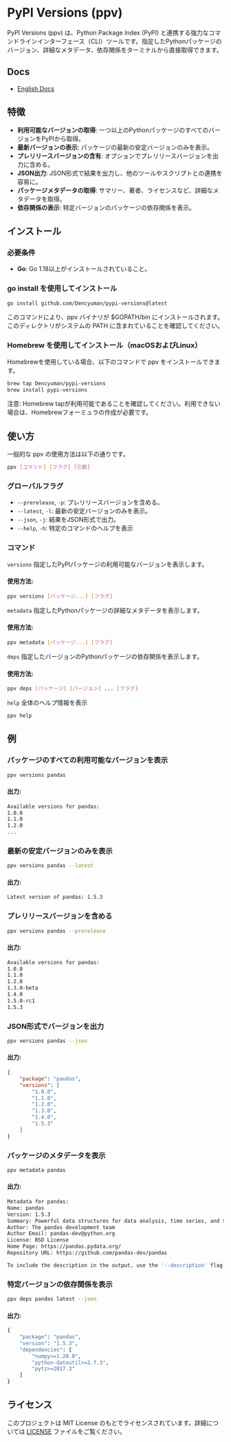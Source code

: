 # PyPI Versions (ppv)

PyPI Versions (ppv) は、Python Package Index (PyPI) と連携する強力なコマンドラインインターフェース（CLI）ツールです。指定したPythonパッケージのバージョン、詳細なメタデータ、依存関係をターミナルから直接取得できます。

## Docs
- [English Docs](../../README.md)

## 特徴
- **利用可能なバージョンの取得**: 一つ以上のPythonパッケージのすべてのバージョンをPyPIから取得。
- **最新バージョンの表示**: パッケージの最新の安定バージョンのみを表示。
- **プレリリースバージョンの含有**: オプションでプレリリースバージョンを出力に含める。
- **JSON出力**: JSON形式で結果を出力し、他のツールやスクリプトとの連携を容易に。
- **パッケージメタデータの取得**: サマリー、著者、ライセンスなど、詳細なメタデータを取得。
- **依存関係の表示**: 特定バージョンのパッケージの依存関係を表示。

## インストール
### 必要条件
- **Go**: Go 1.18以上がインストールされていること。 

### go install を使用してインストール
```bash
go install github.com/Dencyuman/pypi-versions@latest
```

このコマンドにより、ppv バイナリが $GOPATH/bin にインストールされます。このディレクトリがシステムの PATH に含まれていることを確認してください。

### Homebrew を使用してインストール（macOSおよびLinux）
Homebrewを使用している場合、以下のコマンドで ppv をインストールできます。

```bash
brew tap Dencyuman/pypi-versions
brew install pypi-versions
```
注意: Homebrew tapが利用可能であることを確認してください。利用できない場合は、Homebrewフォーミュラの作成が必要です。

## 使い方
一般的な ppv の使用方法は以下の通りです。

```bash
ppv [コマンド] [フラグ] [引数]
```

### グローバルフラグ
- `--prerelease`, `-p`: プレリリースバージョンを含める。
- `--latest`, `-l`: 最新の安定バージョンのみを表示。
- `--json`, `-j`: 結果をJSON形式で出力。
- `--help`, `-h`: 特定のコマンドのヘルプを表示

### コマンド
`versions`
指定したPyPIパッケージの利用可能なバージョンを表示します。

#### 使用方法:

```bash
ppv versions [パッケージ...] [フラグ]
```

`metadata`
指定したPythonパッケージの詳細なメタデータを表示します。

#### 使用方法:

```bash
ppv metadata [パッケージ...] [フラグ]
```

`deps`
指定したバージョンのPythonパッケージの依存関係を表示します。

#### 使用方法:

```bash
ppv deps [パッケージ] [バージョン] ... [フラグ]
```

`help`
全体のヘルプ情報を表示

```bash
ppv help
```

## 例
### パッケージのすべての利用可能なバージョンを表示
```bash
ppv versions pandas
```
#### 出力:

```bash
Available versions for pandas:
1.0.0
1.1.0
1.2.0
...
```

### 最新の安定バージョンのみを表示
```bash
ppv versions pandas --latest
```
#### 出力:


```bash
Latest version of pandas: 1.5.3
```

### プレリリースバージョンを含める
```bash
ppv versions pandas --prerelease
```

#### 出力:

```bash
Available versions for pandas:
1.0.0
1.1.0
1.2.0
1.3.0-beta
1.4.0
1.5.0-rc1
1.5.3
```

### JSON形式でバージョンを出力
```bash
ppv versions pandas --json
```
#### 出力:

```json
{
    "package": "pandas",
    "versions": [
        "1.0.0",
        "1.1.0",
        "1.2.0",
        "1.3.0",
        "1.4.0",
        "1.5.3"
    ]
}
```

###  パッケージのメタデータを表示
```bash
ppv metadata pandas
```
#### 出力:

```bash
Metadata for pandas:
Name: pandas
Version: 1.5.3
Summary: Powerful data structures for data analysis, time series, and statistics
Author: The pandas development team
Author Email: pandas-dev@python.org
License: BSD License
Home Page: https://pandas.pydata.org/
Repository URL: https://github.com/pandas-dev/pandas

To include the description in the output, use the '--description' flag.
```

### 特定バージョンの依存関係を表示
```bash
ppv deps pandas latest --json
```
#### 出力:

```bash
{
    "package": "pandas",
    "version": "1.5.3",
    "dependencies": [
        "numpy>=1.20.0",
        "python-dateutil>=2.7.3",
        "pytz>=2017.3"
    ]
}
```

## ライセンス
このプロジェクトは MIT License のもとでライセンスされています。詳細については [LICENSE](../../LICENSE) ファイルをご覧ください。